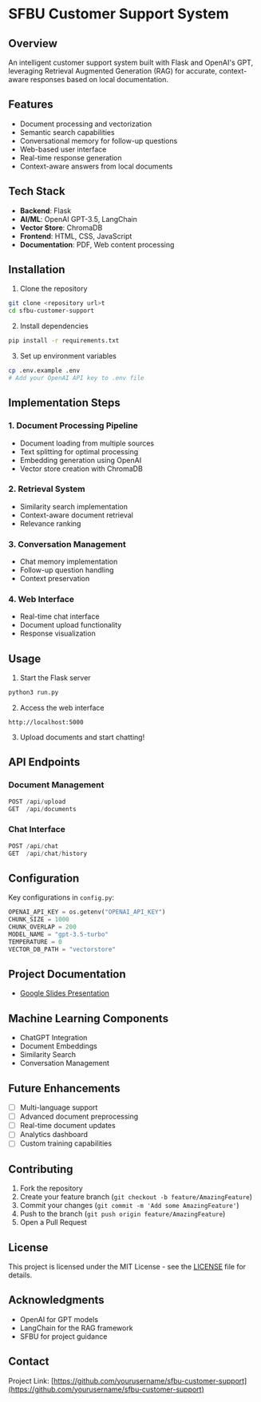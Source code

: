 # SFBU Customer Support System

## Overview
An intelligent customer support system built with Flask and OpenAI's GPT, leveraging Retrieval Augmented Generation (RAG) for accurate, context-aware responses based on local documentation.


## Features
- Document processing and vectorization
- Semantic search capabilities
- Conversational memory for follow-up questions
- Web-based user interface
- Real-time response generation
- Context-aware answers from local documents

## Tech Stack
- **Backend**: Flask
- **AI/ML**: OpenAI GPT-3.5, LangChain
- **Vector Store**: ChromaDB
- **Frontend**: HTML, CSS, JavaScript
- **Documentation**: PDF, Web content processing

## Installation

1. Clone the repository
```bash
git clone <repository url>t
cd sfbu-customer-support
```

2. Install dependencies
```bash
pip install -r requirements.txt
```

3. Set up environment variables
```bash
cp .env.example .env
# Add your OpenAI API key to .env file
```

## Implementation Steps

### 1. Document Processing Pipeline
- Document loading from multiple sources
- Text splitting for optimal processing
- Embedding generation using OpenAI
- Vector store creation with ChromaDB

### 2. Retrieval System
- Similarity search implementation
- Context-aware document retrieval
- Relevance ranking

### 3. Conversation Management
- Chat memory implementation
- Follow-up question handling
- Context preservation

### 4. Web Interface
- Real-time chat interface
- Document upload functionality
- Response visualization

## Usage

1. Start the Flask server
```bash
python3 run.py
```

2. Access the web interface
```
http://localhost:5000
```

3. Upload documents and start chatting!

## API Endpoints

### Document Management
```python
POST /api/upload
GET  /api/documents
```

### Chat Interface
```python
POST /api/chat
GET  /api/chat/history
```

## Configuration

Key configurations in `config.py`:
```python
OPENAI_API_KEY = os.getenv("OPENAI_API_KEY")
CHUNK_SIZE = 1000
CHUNK_OVERLAP = 200
MODEL_NAME = "gpt-3.5-turbo"
TEMPERATURE = 0
VECTOR_DB_PATH = "vectorstore"
```

## Project Documentation
- [Google Slides Presentation](https://docs.google.com/presentation/d/1saWrs2FMyTSwFIYWc92XNO7MlsDFMGkOAJQbtbulTIw/edit?usp=sharing)

## Machine Learning Components
- ChatGPT Integration
- Document Embeddings
- Similarity Search
- Conversation Management

## Future Enhancements
- [ ] Multi-language support
- [ ] Advanced document preprocessing
- [ ] Real-time document updates
- [ ] Analytics dashboard
- [ ] Custom training capabilities

## Contributing
1. Fork the repository
2. Create your feature branch (`git checkout -b feature/AmazingFeature`)
3. Commit your changes (`git commit -m 'Add some AmazingFeature'`)
4. Push to the branch (`git push origin feature/AmazingFeature`)
5. Open a Pull Request

## License
This project is licensed under the MIT License - see the [LICENSE](LICENSE) file for details.

## Acknowledgments
- OpenAI for GPT models
- LangChain for the RAG framework
- SFBU for project guidance

## Contact

Project Link: [https://github.com/yourusername/sfbu-customer-support](https://github.com/yourusername/sfbu-customer-support)